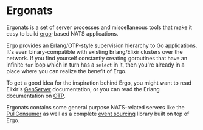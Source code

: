 # Ergonats
Ergonats is a set of server processes and miscellaneous tools that make it easy to build [ergo](https://github.com/ergo-services/ergo)-based NATS applications.

Ergo provides an Erlang/OTP-style supervision hierarchy to Go applications. It's even binary-compatible with existing Erlang/Elixir clusters over the network. If you find yourself constantly creating goroutines that have an infinite `for` loop which in turn has a `select` in it, then you're already in a place where you can realize the benefit of Ergo.

To get a good idea for the inspiration behind Ergo, you might want to read Elixir's [GenServer](https://hexdocs.pm/elixir/GenServer.html) documentation, or you can read the Erlang documentation on [OTP](https://www.erlang.org/doc/design_principles/des_princ).

Ergonats contains some general purpose NATS-related servers like the [PullConsumer](./pull_consumer.go) as well as a complete [event sourcing](./eventsourcing/) library built on top of Ergo.